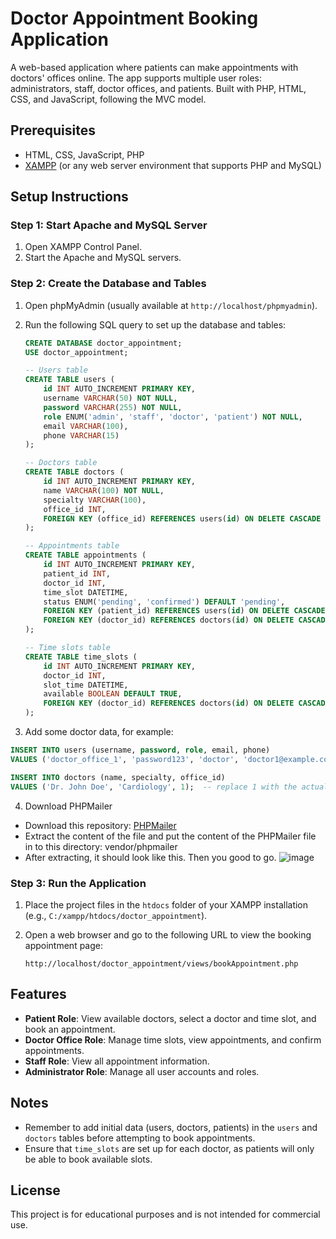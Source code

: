 # Doctor Appointment Booking Application

A web-based application where patients can make appointments with doctors' offices online. The app supports multiple user roles: administrators, staff, doctor offices, and patients. Built with PHP, HTML, CSS, and JavaScript, following the MVC model.

## Prerequisites

- HTML, CSS, JavaScript, PHP
- [XAMPP](https://www.apachefriends.org/index.html) (or any web server environment that supports PHP and MySQL)

## Setup Instructions

### Step 1: Start Apache and MySQL Server

1. Open XAMPP Control Panel.
2. Start the Apache and MySQL servers.

### Step 2: Create the Database and Tables

1. Open phpMyAdmin (usually available at `http://localhost/phpmyadmin`).
2. Run the following SQL query to set up the database and tables:

   ```sql
   CREATE DATABASE doctor_appointment;
   USE doctor_appointment;

   -- Users table
   CREATE TABLE users (
       id INT AUTO_INCREMENT PRIMARY KEY,
       username VARCHAR(50) NOT NULL,
       password VARCHAR(255) NOT NULL,
       role ENUM('admin', 'staff', 'doctor', 'patient') NOT NULL,
       email VARCHAR(100),
       phone VARCHAR(15)
   );

   -- Doctors table
   CREATE TABLE doctors (
       id INT AUTO_INCREMENT PRIMARY KEY,
       name VARCHAR(100) NOT NULL,
       specialty VARCHAR(100),
       office_id INT,
       FOREIGN KEY (office_id) REFERENCES users(id) ON DELETE CASCADE
   );

   -- Appointments table
   CREATE TABLE appointments (
       id INT AUTO_INCREMENT PRIMARY KEY,
       patient_id INT,
       doctor_id INT,
       time_slot DATETIME,
       status ENUM('pending', 'confirmed') DEFAULT 'pending',
       FOREIGN KEY (patient_id) REFERENCES users(id) ON DELETE CASCADE,
       FOREIGN KEY (doctor_id) REFERENCES doctors(id) ON DELETE CASCADE
   );

   -- Time slots table
   CREATE TABLE time_slots (
       id INT AUTO_INCREMENT PRIMARY KEY,
       doctor_id INT,
       slot_time DATETIME,
       available BOOLEAN DEFAULT TRUE,
       FOREIGN KEY (doctor_id) REFERENCES doctors(id) ON DELETE CASCADE
   );
   ```

3. Add some doctor data, for example:

```sql
INSERT INTO users (username, password, role, email, phone)
VALUES ('doctor_office_1', 'password123', 'doctor', 'doctor1@example.com', '1234567890');

INSERT INTO doctors (name, specialty, office_id)
VALUES ('Dr. John Doe', 'Cardiology', 1);  -- replace 1 with the actual user ID from step 1

```

4. Download PHPMailer
- Download this repository: [PHPMailer](https://github.com/PHPMailer/PHPMailer)
- Extract the content of the file and put the content of the PHPMailer file in to this directory: vendor/phpmailer
- After extracting, it should look like this. Then you good to go.
![image](https://github.com/user-attachments/assets/b2c28ac2-9dda-4daa-a6d7-7a755e8ff18f)


### Step 3: Run the Application

1. Place the project files in the `htdocs` folder of your XAMPP installation (e.g., `C:/xampp/htdocs/doctor_appointment`).
2. Open a web browser and go to the following URL to view the booking appointment page:

   ```
   http://localhost/doctor_appointment/views/bookAppointment.php
   ```

## Features

- **Patient Role**: View available doctors, select a doctor and time slot, and book an appointment.
- **Doctor Office Role**: Manage time slots, view appointments, and confirm appointments.
- **Staff Role**: View all appointment information.
- **Administrator Role**: Manage all user accounts and roles.

## Notes

- Remember to add initial data (users, doctors, patients) in the `users` and `doctors` tables before attempting to book appointments.
- Ensure that `time_slots` are set up for each doctor, as patients will only be able to book available slots.

## License

This project is for educational purposes and is not intended for commercial use.
